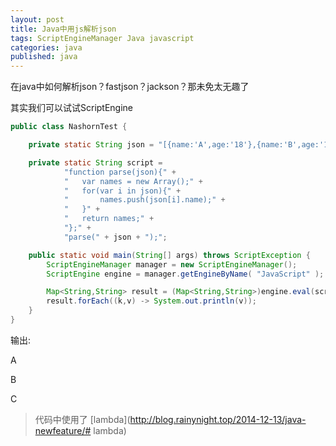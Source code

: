 ```yaml
---
layout: post
title: Java中用js解析json
tags: ScriptEngineManager Java javascript
categories: java
published: java
---
```


在java中如何解析json？fastjson？jackson？那未免太无趣了

其实我们可以试试ScriptEngine

~~~java
public class NashornTest {

    private static String json = "[{name:'A',age:'18'},{name:'B',age:'19'},{name:'C',age:'30'}]";

    private static String script =
            "function parse(json){" +
            "   var names = new Array();" +
            "   for(var i in json){" +
            "       names.push(json[i].name);" +
            "   }" +
            "   return names;" +
            "};" +
            "parse(" + json + ");";

    public static void main(String[] args) throws ScriptException {
        ScriptEngineManager manager = new ScriptEngineManager();
        ScriptEngine engine = manager.getEngineByName( "JavaScript" );

        Map<String,String> result = (Map<String,String>)engine.eval(script);
        result.forEach((k,v) -> System.out.println(v));
    }
}
~~~

输出:

A

B

C

> 代码中使用了 [lambda](http://blog.rainynight.top/2014-12-13/java-newfeature/# lambda)

